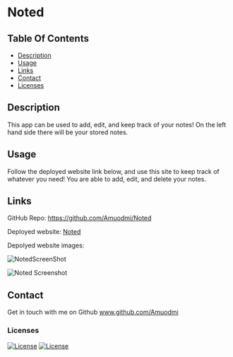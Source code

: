 # Noted


## Table Of Contents

- [Description](#description)
- [Usage](#usage)
- [Links](#links)
- [Contact](#contact)
- [Licenses](#licenses)

## Description

This app can be used to add, edit, and keep track of your notes! On the left hand side there will be your stored notes. 

## Usage

Follow the deployed website link below, and use this site to keep track of whatever you need!  You are able to add, edit, and delete your notes. 


## Links

GitHub Repo: https://github.com/Amuodmi/Noted

Deployed website:  [Noted](https://fierce-reef-93480.herokuapp.com/)

Depolyed website images:

![NotedScreenShot](https://user-images.githubusercontent.com/104099393/193040132-ac4697cd-9de3-4ae7-ac91-bba3190840a9.png)

![Noted Screenshot](https://user-images.githubusercontent.com/104099393/193039986-e6e73c95-2678-46ec-bdea-f7c37ddf3586.png)


## Contact

Get in touch with me on Github
www.github.com/Amuodmi


### Licenses
[![License](https://img.shields.io/badge/License-Express-orange.svg)](https://opensource.org/licenses/Express)
[![License](https://img.shields.io/badge/License-nodemon-green.svg)](https://opensource.org/licenses/nodemon)

